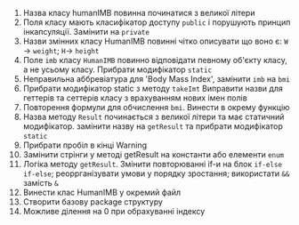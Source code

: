 
1.  Назва класу humanIMB повинна починатися з великої літери
2.  Поля класу мають класифікатор доступу `public` і порушують принцип інкапсуляції. Замінити на `private`
3.  Назви змінних класу HumanIMB повинні чітко описувати що воно є: `W` -> `weight`; `H`-> `height`
4.  Поле `imb` класу `HumanIMB` повинно відповідати певному об'єкту класу, а не усьому класу. Прибрати модифікатор `static`
5.  Неправильна аббревіатура для 'Body Mass Index', замінити `imb` на `bmi`
6.  Прибрати модифікатор static з методу `takeImt` Виправити назви для геттерів та сеттерів класу з врахуванням нових імен полів
7.  Повторення формули для обчислення `bmi`. Винести в окрему функцію
8.  Назва методу `Result` починається з великої літери та має статичний модифікатор. замінити назву на `getResult` та прибрати модифікатор `static`
9.  Прибрати пробіл в кінці Warning
10.  Замінити стрінги у методі getResult на константи або елементи `enum`
11.  Логіка методу `getResult`. Змінити повторюванні if-и на блок `if-else if-else`; реоррганізувати умови у порядку зростання; використати `&&` замість `&`
12. Винести клас HumanIMB у окремий файл
13. Створити базову package структуру
14. Можливе ділення на 0 при обрахуванні індексу
